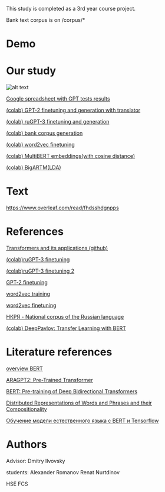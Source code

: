This study is completed as a 3rd year course project.


Bank text corpus is on /corpus/*

# Demo

# Our study

![alt text](https://github.com/nitrochange/finetuning-ruGPT3/blob/main/coursework.jpg)

[Google spreadsheet with GPT tests results](https://docs.google.com/spreadsheets/d/1qo_dyBgijADRM6W53eNLSP8sVqGLfyRgwHAxj4VGvdI/edit#gid=0)

[(colab) GPT-2 finetuning and generation with translator](https://colab.research.google.com/drive/1nhrtXwNU1vFsVPn25zf21CbqUkaU7sn6)

[(colab) ruGPT-3 finetuning and generation](https://colab.research.google.com/drive/13xPwb-UlYgblOeA8eFr_sK6MAOlPRNWi#scrollTo=5vL07XFvsBBU)

[(colab) bank corpus generation](https://colab.research.google.com/drive/1W3CNRWaOXCjv9l8XWqyVwOiW8wpgUz-u?usp=sharing)

[(colab) word2vec finetuning](https://colab.research.google.com/drive/1kDwHubiey3t5YeS0dymH1aB4ptwEvKB1#scrollTo=hlRjLHmlChSV)

[(colab) MultiBERT embeddings(with cosine distance)](https://colab.research.google.com/drive/1yJZdb-qZSqlf3waG3sKd-Bg9U3guTvZ2#scrollTo=B8wx1O_sTwl0)

[(colab) BigARTM(LDA)](https://colab.research.google.com/drive/1QCKMaCaqh5mV5I3Q0bFD9NwAjT3Vd6f-)

# Text
https://www.overleaf.com/read/fhdsshdgnpps

# References
[Transformers and its applications (github)](https://github.com/huggingface/transformers)

[(colab)ruGPT-3 finetuning](https://colab.research.google.com/drive/1bwNxmVJMJ3x_N5ylS-nylkQpHUAF0DES)

[(colab)ruGPT-3 finetuning 2](https://colab.research.google.com/github/sberbank-ai/ru-gpts/blob/master/examples/Finetune_RuGPTs_with_HF.ipynb#scrollTo=aZ-4Kav28cH0)

[GPT-2 finetuning](https://colab.research.google.com/drive/1VLG8e7YSEwypxU-noRNhsv5dW4NfTGce)

[word2vec training](https://sysblok.ru/knowhow/obuchaem-word2vec-praktikum-po-sozdaniju-vektornyh-modelej-jazyka/)

[word2vec finetuning](https://www.kaggle.com/rtatman/fine-tuning-word2vec)

[НКРЯ - National corpus of the Russian language](https://ruscorpora.ru/new/)

[(colab) DeepPavlov: Transfer Learning with BERT](https://colab.research.google.com/github/deepmipt/dp_tutorials/blob/master/Tutorial_2_DeepPavlov_BERT_transfer_learning.ipynb)

# Literature references

[overview BERT](https://arxiv.org/pdf/2002.12327.pdf)

[ARAGPT2: Pre-Trained Transformer](https://arxiv.org/pdf/2012.15520.pdf)

[BERT: Pre-training of Deep Bidirectional Transformers](https://arxiv.org/pdf/1810.04805.pdf)

[Distributed Representations of Words and Phrases
and their Compositionality](https://papers.nips.cc/paper/2013/file/9aa42b31882ec039965f3c4923ce901b-Paper.pdf)

[Обучение модели естественного языка с BERT и Tensorflow](https://habr.com/ru/company/sberdevices/blog/527576/)



# Authors
Advisor: Dmitry Ilvovsky

students:
Alexander Romanov
Renat Nurtdinov

HSE FCS
